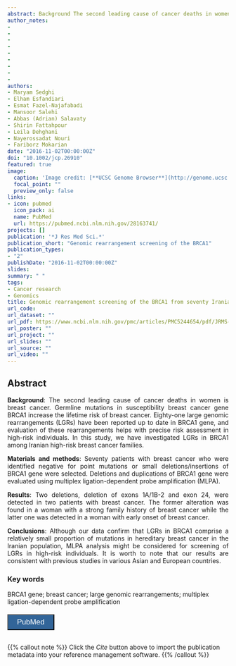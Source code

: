 ```yaml
---
abstract: Background The second leading cause of cancer deaths in women is breast cancer. Germline mutations in susceptibility breast cancer gene BRCA1 increase the lifetime risk of breast cancer. Eighty-one large genomic rearrangements (LGRs) have been reported up to date in BRCA1 gene, and evaluation of these rearrangements helps with precise risk assessment in high-risk individuals. In this study, we have investigated LGRs in BRCA1 among Iranian high-risk breast cancer families. Materials and methods Seventy patients with breast cancer who were identified negative for point mutations or small deletions/insertions of BRCA1 gene were selected. Deletions and duplications of BRCA1 gene were evaluated using multiplex ligation-dependent probe amplification (MLPA). Results Two deletions, deletion of exons 1A/1B-2 and exon 24, were detected in two patients with breast cancer. The former alteration was found in a woman with a strong family history of breast cancer while the latter one was detected in a woman with early onset of breast cancer. Conclusion Although our data confirm that LGRs in BRCA1 comprise a relatively small proportion of mutations in hereditary breast cancer in the Iranian population, MLPA analysis might be considered for screening of LGRs in high-risk individuals. It is worth to note that our results are consistent with previous studies in various Asian and European countries.
author_notes:
- 
- 
- 
- 
- 
- 
- 
- 
- 
authors:
- Maryam Sedghi
- Elham Esfandiari
- Esmat Fazel-Najafabadi
- Mansoor Salehi
- Abbas (Adrian) Salavaty
- Shirin Fattahpour
- Leila Dehghani
- Nayerossadat Nouri
- Fariborz Mokarian
date: "2016-11-02T00:00:00Z"
doi: "10.1002/jcp.26910"
featured: true
image:
  caption: 'Image credit: [**UCSC Genome Browser**](http://genome.ucsc.edu/)'
  focal_point: ""
  preview_only: false
links:
- icon: pubmed
  icon_pack: ai
  name: PubMed
  url: https://pubmed.ncbi.nlm.nih.gov/28163741/
projects: []
publication: '*J Res Med Sci.*'
publication_short: "Genomic rearrangement screening of the BRCA1"
publication_types:
- "2"
publishDate: "2016-11-02T00:00:00Z"
slides: 
summary: " "
tags:
- Cancer research
- Genomics
title: Genomic rearrangement screening of the BRCA1 from seventy Iranian high-risk breast cancer families
url_code: 
url_dataset: ""
url_pdf: https://www.ncbi.nlm.nih.gov/pmc/articles/PMC5244654/pdf/JRMS-21-95.pdf
url_poster: ""
url_project: ""
url_slides: ""
url_source: ""
url_video: ""
---
```


## **Abstract**  
<div style="text-align: justify">
<b>Background</b>: The second leading cause of cancer deaths in women is breast cancer. Germline mutations in susceptibility breast cancer gene BRCA1 increase the lifetime risk of breast cancer. Eighty-one large genomic rearrangements (LGRs) have been reported up to date in BRCA1 gene, and evaluation of these rearrangements helps with precise risk assessment in high-risk individuals. In this study, we have investigated LGRs in BRCA1 among Iranian high-risk breast cancer families.  

<b>Materials and methods</b>: Seventy patients with breast cancer who were identified negative for point mutations or small deletions/insertions of BRCA1 gene were selected. Deletions and duplications of BRCA1 gene were evaluated using multiplex ligation-dependent probe amplification (MLPA).  

<b>Results</b>: Two deletions, deletion of exons 1A/1B-2 and exon 24, were detected in two patients with breast cancer. The former alteration was found in a woman with a strong family history of breast cancer while the latter one was detected in a woman with early onset of breast cancer.  

<b>Conclusions</b>: Although our data confirm that LGRs in BRCA1 comprise a relatively small proportion of mutations in hereditary breast cancer in the Iranian population, MLPA analysis might be considered for screening of LGRs in high-risk individuals. It is worth to note that our results are consistent with previous studies in various Asian and European countries.  
</div>

### **Key words**
BRCA1 gene; breast cancer; large genomic rearrangements; multiplex ligation-dependent probe amplification

<div style="text-align: left">
<a href="https://pubmed.ncbi.nlm.nih.gov/28163741/" target="_blank">
<button style="background-color:#326599;color:#fff;margin-top:6px;margin-bottom:16px;border-radius:1px;font-size:1.2em;padding:6px 20px; font-family: "GibsonSemibold", "Helvetica Neue", Helvetica, Arial, sans-serif;cursor: pointer; vertical-align: middle; float:none !important;text-shadow:0 1px 1px rgba(0,0,0,0.2)" class="btn"><i class="ai ai-pubmed"></i>
PubMed
</button>
</a>
</div>

{{% callout note %}}
Click the *Cite* button above to import the publication metadata into your reference management software.
{{% /callout %}}
